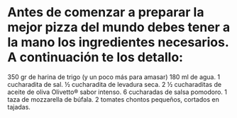 # Antes de comenzar a preparar la mejor pizza del mundo debes tener a la mano los ingredientes necesarios. A continuación te los detallo:
350 gr de harina de trigo (y un poco más para amasar)
180 ml de agua.
1 cucharadita de sal.
½ cucharadita de levadura seca.
2 ½ cucharaditas de aceite de oliva Olivetto® sabor intenso.
6 cucharadas de salsa pomodoro.
1 taza de mozzarella de búfala.
2 tomates chontos pequeños, cortados en tajadas.